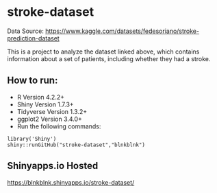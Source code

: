 # stroke-dataset
 
Data Source: https://www.kaggle.com/datasets/fedesoriano/stroke-prediction-dataset

This is a project to analyze the dataset linked above, which contains information about a set of patients, including whether they had a stroke.

## How to run:
- R Version 4.2.2+
- Shiny Version 1.7.3+
- Tidyverse Version 1.3.2+
- ggplot2 Version 3.4.0+
- Run the following commands:

```
library('Shiny')
shiny::runGitHub("stroke-dataset","blnkblnk")
```

## Shinyapps.io Hosted

https://blnkblnk.shinyapps.io/stroke-dataset/
